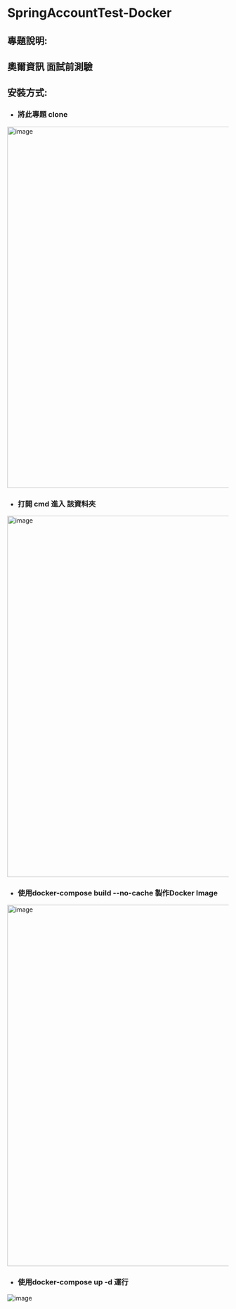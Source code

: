 # SpringAccountTest-Docker

## 專題說明:
<H2>奧爾資訊 面試前測驗</H2>

## 安裝方式:
*  <h3> 將此專題 clone  </h3> 
<img width="822" alt="image" src="https://github.com/ShaoweiTeng-lab/SpringAccountTest-Docker/assets/50354880/9b920fa1-ce3d-49dc-8d4e-8c14fe19637f">

*  <h3> 打開 cmd 進入 該資料夾 </h3> 
<img width="822" alt="image" src="https://github.com/ShaoweiTeng-lab/SpringAccountTest-Docker/assets/50354880/f2225633-5217-408b-835e-dab96fc861e1">


*  <h3> 使用docker-compose build --no-cache 製作Docker Image </h3> 
<img width="822" alt="image" src="https://github.com/ShaoweiTeng-lab/SpringAccountTest-Docker/assets/50354880/536f7ef5-6ab3-49d3-9057-d9df08057674">

*  <h3> 使用docker-compose up -d 運行  </h3> 

![image](https://github.com/ShaoweiTeng-lab/SpringAccountTest-Docker/assets/50354880/62a6820a-1a87-4d55-bc9e-e85ab0578f6e)

